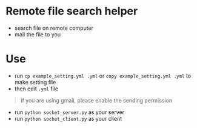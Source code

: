 # Remote file search helper
- search file on remote computer
- mail the file to you

# Use
- run `cp example_setting.yml .yml` or `copy example_setting.yml .yml` to make setting file
- then edit `.yml` file
> if you are using gmail, please enable the sending permission
- run `python socket_server.py` as your server
- run `python socket_client.py` as your client